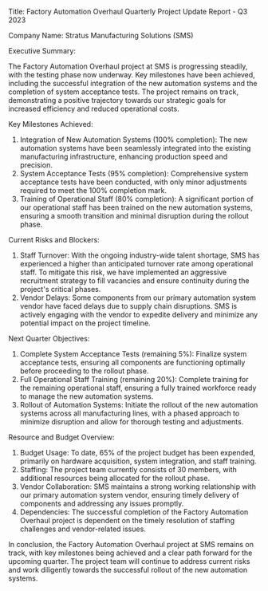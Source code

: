  Title: Factory Automation Overhaul Quarterly Project Update Report - Q3 2023

Company Name: Stratus Manufacturing Solutions (SMS)

Executive Summary:

The Factory Automation Overhaul project at SMS is progressing steadily, with the testing phase now underway. Key milestones have been achieved, including the successful integration of the new automation systems and the completion of system acceptance tests. The project remains on track, demonstrating a positive trajectory towards our strategic goals for increased efficiency and reduced operational costs.

Key Milestones Achieved:

1. Integration of New Automation Systems (100% completion): The new automation systems have been seamlessly integrated into the existing manufacturing infrastructure, enhancing production speed and precision.
2. System Acceptance Tests (95% completion): Comprehensive system acceptance tests have been conducted, with only minor adjustments required to meet the 100% completion mark.
3. Training of Operational Staff (80% completion): A significant portion of our operational staff has been trained on the new automation systems, ensuring a smooth transition and minimal disruption during the rollout phase.

Current Risks and Blockers:

1. Staff Turnover: With the ongoing industry-wide talent shortage, SMS has experienced a higher than anticipated turnover rate among operational staff. To mitigate this risk, we have implemented an aggressive recruitment strategy to fill vacancies and ensure continuity during the project's critical phases.
2. Vendor Delays: Some components from our primary automation system vendor have faced delays due to supply chain disruptions. SMS is actively engaging with the vendor to expedite delivery and minimize any potential impact on the project timeline.

Next Quarter Objectives:

1. Complete System Acceptance Tests (remaining 5%): Finalize system acceptance tests, ensuring all components are functioning optimally before proceeding to the rollout phase.
2. Full Operational Staff Training (remaining 20%): Complete training for the remaining operational staff, ensuring a fully trained workforce ready to manage the new automation systems.
3. Rollout of Automation Systems: Initiate the rollout of the new automation systems across all manufacturing lines, with a phased approach to minimize disruption and allow for thorough testing and adjustments.

Resource and Budget Overview:

1. Budget Usage: To date, 65% of the project budget has been expended, primarily on hardware acquisition, system integration, and staff training.
2. Staffing: The project team currently consists of 30 members, with additional resources being allocated for the rollout phase.
3. Vendor Collaboration: SMS maintains a strong working relationship with our primary automation system vendor, ensuring timely delivery of components and addressing any issues promptly.
4. Dependencies: The successful completion of the Factory Automation Overhaul project is dependent on the timely resolution of staffing challenges and vendor-related issues.

In conclusion, the Factory Automation Overhaul project at SMS remains on track, with key milestones being achieved and a clear path forward for the upcoming quarter. The project team will continue to address current risks and work diligently towards the successful rollout of the new automation systems.